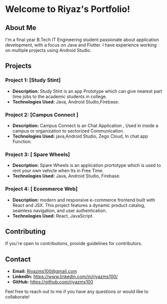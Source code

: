 # Welcome to Riyaz's Portfolio!

## About Me
I'm a final year B.Tech IT Engineering student passionate about application development, with a focus on Java and Flutter. I have experience working on multiple projects using Android Studio.

## Projects

### Project 1: [Study Stint]
- **Description:** Study Stint is an app Prototype which can give nearest part time jobs to the academic students in college.
- **Technologies Used:** Java, Android Studio,Firebase.


### Project 2: [Campus Connect ]
- **Description:** Campus Connect is an Chat Application , Used in inside  a campus or organization to sectorized Communication.
- **Technologies Used:** java,Android Studio, Zego Cloud, In chat app Function.


### Project 3: [ Spare Wheels]
- **Description:** Spare Wheels is an application prortotype which is used to rent your own vehicle when Its in Free Time.
- **Technologies Used:** Java, Android Studio, Firebase.


### Project 4: [ Ecommerce Web]
- **Description:**  modern and responsive e-commerce frontend built with React and JSX. This project features a dynamic product catalog, seamless navigation, and user authentication.
- **Technologies Used:** React, JavaScript.



## Contributing
If you're open to contributions, provide guidelines for contributors.

## Contact
- **Email:** Riyazms100@gmail.com
- **LinkedIn:** https://www.linkedin.com/in/riyazms100/
- **GitHub:** https://github.com/riyazms100

Feel free to reach out to me if you have any questions or would like to collaborate!
